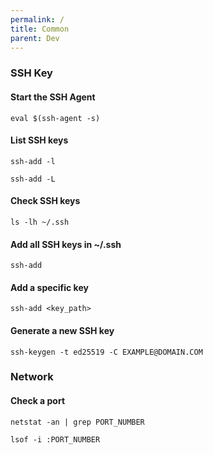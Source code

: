 ```yaml
---
permalink: /
title: Common
parent: Dev
---
```


### SSH Key

#### Start the SSH Agent

```shell
eval $(ssh-agent -s)
```

#### List SSH keys

```shell
ssh-add -l
```

```shell
ssh-add -L
```

#### Check SSH keys

```shell
ls -lh ~/.ssh
```

#### Add all SSH keys in ~/.ssh

```shell
ssh-add
```

#### Add a specific key

```shell
ssh-add <key_path>
```

#### Generate a new SSH key

```shell
ssh-keygen -t ed25519 -C EXAMPLE@DOMAIN.COM
```

### Network

#### Check a port

```shell
netstat -an | grep PORT_NUMBER
```

```shell
lsof -i :PORT_NUMBER
```
